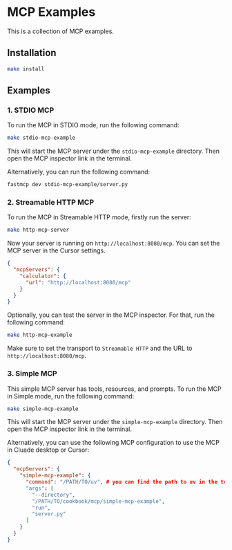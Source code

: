 # MCP Examples

This is a collection of MCP examples.

## Installation

```bash
make install
```

## Examples

### 1. STDIO MCP

To run the MCP in STDIO mode, run the following command:

```bash
make stdio-mcp-example
```

This will start the MCP server under the `stdio-mcp-example` directory. Then open the MCP inspector link in the terminal.

Alternatively, you can run the following command:

```bash
fastmcp dev stdio-mcp-example/server.py
```

### 2. Streamable HTTP MCP

To run the MCP in Streamable HTTP mode, firstly run the server:

```bash
make http-mcp-server
```

Now your server is running on `http://localhost:8080/mcp`. You can set the MCP server in the Cursor settings.

```json
{
  "mcpServers": {
    "calculator": {
      "url": "http://localhost:8080/mcp"
    }
  }
}
```

Optionally, you can test the server in the MCP inspector. For that, run the following command:

```bash
make http-mcp-example
```

Make sure to set the transport to `Streamable HTTP` and the URL to `http://localhost:8080/mcp`.

### 3. Simple MCP

This simple MCP server has tools, resources, and prompts. To run the MCP in Simple mode, run the following command:

```bash
make simple-mcp-example
```

This will start the MCP server under the `simple-mcp-example` directory. Then open the MCP inspector link in the terminal.

Alternatively, you can use the following MCP configuration to use the MCP in Cluade desktop or Cursor:

```json
{
  "mcpServers": {
    "simple-mcp-example": {
      "command": "/PATH/TO/uv", # you can find the path to uv in the terminal by running `which uv`(macOS) or `where uv`(Windows). For eg: '/opt/homebrew/bin/uv'
      "args": [
        "--directory",
        "/PATH/TO/cookbook/mcp/simple-mcp-example",
        "run",
        "server.py"
      ]
    }
  }
}
```
